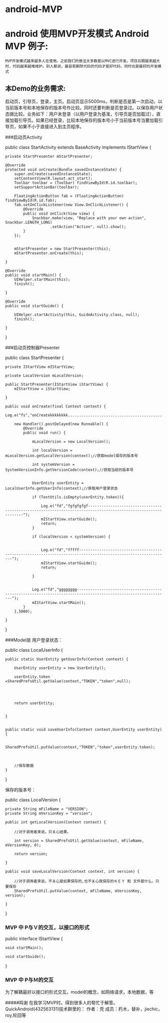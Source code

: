 # android-MVP
android 使用MVP开发模式
Android MVP 例子:
=====================
    MVP开发模式越来越多人在使用。之前我们的做法太多数是以MVC进行开发。项目后期越来越大时，代码越来越难维护。别人都说，最容易删除代码的代码才是好代码，同时也是最好的开发模式
本Demo的业务需求:
------------------------------------
   启动页，引导页，登录，主页。启动页显示5000ms，判断是否是第一次启动，以当前版本号和本地保存的版本号作比较。同时还要判断是否登录过。以保存用户状态做比较。业务如下：用户未登录（以用户登录为基准，引导页是否加载过），直接加载引导页。如果已经登录，比较本地保存的版本号小于当前版本号当要加载引导页，如果不小于直接进入到主页程序。

###启动页Activity

public class StartActivity extends BaseActivity implements IStartView {

    private StartPresenter mStartPresenter;

    @Override
    protected void onCreate(Bundle savedInstanceState) {
        super.onCreate(savedInstanceState);
        setContentView(R.layout.act_start);
        Toolbar toolbar = (Toolbar) findViewById(R.id.toolbar);
        setSupportActionBar(toolbar);

        FloatingActionButton fab = (FloatingActionButton) findViewById(R.id.fab);
        fab.setOnClickListener(new View.OnClickListener() {
            @Override
            public void onClick(View view) {
                Snackbar.make(view, "Replace with your own action", Snackbar.LENGTH_LONG)
                        .setAction("Action", null).show();
            }
        });


        mStartPresenter = new StartPresenter(this);
        mStartPresenter.onCreate(this);

    }

    @Override
    public void startMain() {
        UIHelper.startMain(this);
        finish();

    }

    @Override
    public void startGuide() {

        UIHelper.startActivity(this, GuideActivity.class, null);
        finish();

    }
}


###启动页控制器Presenter


public class StartPresenter {

    private IStartView mIStartView;

    private LocalVersion mLocalVersion;

    public StartPresenter(IStartView iStartView) {
        mIStartView = iStartView;

    }

    public void onCreate(final Context context) {
        Log.e("fs","onCreatekkkkkkkk......................................................................................................");

        new Handler().postDelayed(new Runnable() {
            @Override
            public void run() {

                mLocalVersion = new LocalVersion();

                int localVersion = mLocalVersion.getLocalVersion(context);//获取model保存的版本号

                int systemVersion = SystemVersionInfo.getVersionCode(context);//获取当前的版本号


                UserEntity userEntity = LocalUserInfo.getUserInfo(context);//获取用户登录状态

                if (TextUtils.isEmpty(userEntity.token)){

                    Log.e("fd","fgfgfgfgf---------------------------------------------------------------------------------------------------------------");
                    mIStartView.startGuide();
                    return;
                }

                if (localVersion < systemVersion) {


                    Log.e("fd","fffff--------------------------------------------------------------------------------------------------------------");
                    mIStartView.startGuide();
                    return;

                }


                Log.e("fd","gggggggg---------------------------------------------------------------------------------------------------------------");
                mIStartView.startMain();
            }
        },5000);

    }
}

###Model层
用户登录状态：

public class LocalUserInfo {


    public static UserEntity getUserInfo(Context context) {

        UserEntity userEntity = new UserEntity();

        userEntity.token =SharedPrefsUtil.getValue(context,"TOKEN","token",null);




        return userEntity;


    }


    public static void saveUserInfo(Context context,UserEntity userEntity) {

        SharedPrefsUtil.putValue(context,"TOKEN","token",userEntity.token);



        //保存数据
    }


}

保存的版本号：

public class LocalVersion {


    private String mFileName = "VERSION";
    private String mVersionKey = "version";

    public int getLocalVersion(Context context) {

        //对于调用者来说。只关心结果。

        int version = SharedPrefsUtil.getValue(context, mFileName, mVersionKey, 0);

        return version;

    }

    public void saveLocalVersion(Context context, int version) {

        //对于调用者来说。不关心是如果保存的,也不关心我保存的ＫＥＹ 和 文件是什么。只要保存
        SharedPrefsUtil.putValue(context, mFileName, mVersionKey, version);

    }

}
### MVP 中 P与Ｖ的交互，以接口的形式
public interface IStartView {

    void startMain();

    void startGuide();
}

### MVP 中 P与Ｍ的交互
为了解耦最好以接口的形式交互。model的概念，如网络请求，本地数据，等

#####鸣谢
在我学习MVP时。得到很多人的帮忙于解答。
QuickAndroid(432563131)技术群里的：
作者：壳
成员：朽木，替补，jiechic，roy,轮回等
